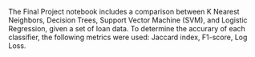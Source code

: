 The Final Project notebook includes a comparison between K Nearest Neighbors, Decision Trees, Support Vector Machine (SVM), and Logistic Regression, given a set of loan data. To determine the accurary of each classifier, the following metrics were used: Jaccard index, F1-score, Log Loss.  
